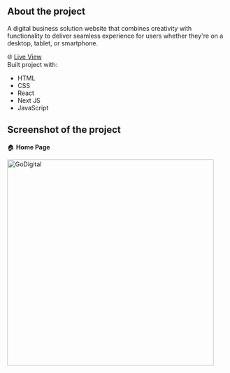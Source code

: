 ## __About the project__  
A digital business solution website that combines creativity with functionality
to deliver seamless experience for users whether they're on a desktop, tablet, or smartphone.

🌐 [Live View](https://go-digital-business.vercel.app)   
Built project with:   
 - HTML
 - CSS
 - React
 - Next JS 
 - JavaScript
## Screenshot of the project     
🏠 __Home Page__    

	 
<img width="472" alt="GoDigital" src="https://github.com/Elijahlekomo/Digital-Business/assets/111081188/8a5ed759-564a-4388-9075-274221ecf1ea">

